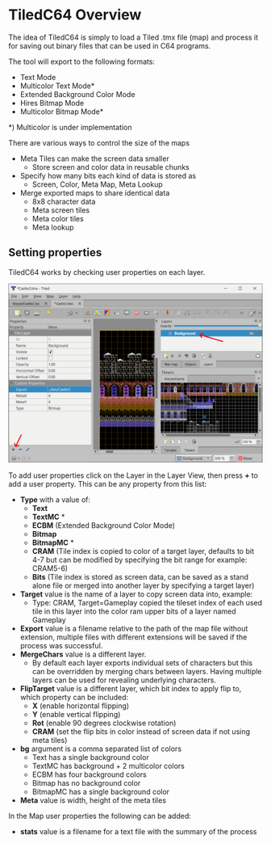 # TiledC64 Overview

The idea of TiledC64 is simply to load a Tiled .tmx file (map) and process it for saving out binary files that can be used in C64 programs.

The tool will export to the following formats:
* Text Mode
* Multicolor Text Mode*
* Extended Background Color Mode
* Hires Bitmap Mode
* Multicolor Bitmap Mode*

*) Multicolor is under implementation

There are various ways to control the size of the maps
* Meta Tiles can make the screen data smaller
    * Store screen and color data in reusable chunks
* Specify how many bits each kind of data is stored as
    * Screen, Color, Meta Map, Meta Lookup
* Merge exported maps to share identical data
    * 8x8 character data
    * Meta screen tiles
    * Meta color tiles
    * Meta lookup

## Setting properties

TiledC64 works by checking user properties on each layer.

![Tiled Layer Properties](images/tiled_layer_properties.png)

To add user properties click on the Layer in the Layer View,
then press **+** to add a user property. This can be any property from this list:
* **Type** with a value of:
    * **Text**
    * **TextMC** *
    * **ECBM** (Extended Background Color Mode)
    * **Bitmap**
    * **BitmapMC** *
    * **CRAM** (Tile index is copied to color of a target layer, defaults to bit 4-7 but can be modified by specifying the bit range for example: CRAM5-6)
    * **Bits** (Tile index is stored as screen data, can be saved as a stand alone file or merged into another layer by specifying a target layer)
* **Target** value is the name of a layer to copy screen data into, example:
    * Type: CRAM, Target=Gameplay copied the tileset index of each used tile in this layer into the color ram upper bits of a layer named Gameplay
* **Export** value is a filename relative to the path of the map file without extension, multiple files with different extensions will be saved if the process was successful.
* **MergeChars** value is a different layer.
    * By default each layer exports individual sets of characters but this can be overridden by merging chars between layers. Having multiple layers can be used for revealing underlying characters.
* **FlipTarget** value is a different layer, which bit index to apply flip to, which property can be included:
    * **X** (enable horizontal flipping)
    * **Y** (enable vertical flipping)
    * **Rot** (enable 90 degrees clockwise rotation)
    * **CRAM** (set the flip bits in color instead of screen data if not using meta tiles)
* **bg** argument is a comma separated list of colors
    * Text has a single background color
    * TextMC has background + 2 multicolor colors
    * ECBM has four background colors
    * Bitmap has no background color
    * BitmapMC has a single background color
* **Meta** value is width, height of the meta tiles

In the Map user properties the following can be added:
* **stats** value is a filename for a text file with the summary of the process

